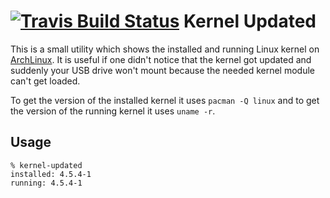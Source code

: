 [![Travis Build Status](https://travis-ci.org/rnestler/kernel-updated.svg?branch=master)](https://travis-ci.org/rnestler/kernel-updated)
Kernel Updated
==============

This is a small utility which shows the installed and running Linux kernel on
[ArchLinux](https://www.archlinux.org). It is useful if one didn't notice that
the kernel got updated and suddenly your USB drive won't mount because the
needed kernel module can't get loaded.

To get the version of the installed kernel it uses `pacman -Q linux` and to get
the version of the running kernel it uses `uname -r`.

Usage
-----

```Shell
% kernel-updated
installed: 4.5.4-1
running: 4.5.4-1
```

